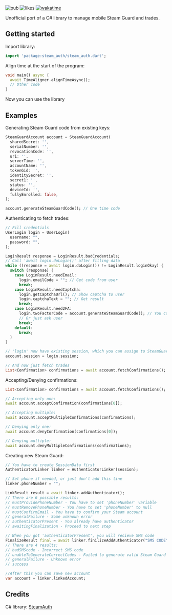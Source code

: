 ![pub](https://img.shields.io/pub/v/steam_auth)
![likes](https://img.shields.io/pub/likes/steam_auth)
[![wakatime](https://wakatime.com/badge/user/77ac138e-44ed-491a-94ce-abc737d53369/project/03adccfd-b780-4cc7-bc2b-b6dec4134a45.svg)](https://wakatime.com/badge/user/77ac138e-44ed-491a-94ce-abc737d53369/project/03adccfd-b780-4cc7-bc2b-b6dec4134a45)

Unofficial port of a C# library to manage mobile Steam Guard and trades. 

## Getting started
Import library:
```dart
import 'package:steam_auth/steam_auth.dart';
```
Align time at the start of the program:
```dart
void main() async {
  await TimeAligner.alignTimeAsync();
  // Other code
}
```
Now you can use the library

## Examples

Generating Steam Guard code from existing keys:
```dart
SteamGuardAccount account = SteamGuardAccount(
  sharedSecret: '',
  serialNumber: '',
  revocationCode: '',
  uri: '',
  serverTime: '',
  accountName: '',
  tokenGid: '',
  identitySecret: '',
  secret1: '',
  status: '',
  deviceId: '',
  fullyEnrolled: false,
);

account.generateSteamGuardCode(); // One time code
```

Authenticating to fetch trades:
```dart
// Fill credentials
UserLogin login = UserLogin(
  username: "", 
  password: "",
);

LoginResult response = LoginResult.badCredentials;
// Call 'await login.doLogin()' after filling data
while ((response = await login.doLogin()) != LoginResult.loginOkay) {
  switch (response) {
    case LoginResult.needEmail:
      login.emailCode = ""; // Get code from user
      break;
    case LoginResult.needCaptcha:
      login.getCaptchaUrl(); // Show captcha to user
      login.captchaText = ""; // Get result
      break;
    case LoginResult.need2FA:
      login.twoFactorCode = account.generateSteamGuardCode(); // You can use created account
      // Or just ask user
      break;
    default:
      break;
  }
}

// 'login' now have existing session, which you can assign to SteamGuardAccount
account.session = login.session;

// And now just fetch trades
List<Confirmation> confirmations = await account.fetchConfirmations();
```

Accepting/Denying confirmations:
```dart
List<Confirmation> confirmations = await account.fetchConfirmations();

// Accepting only one:
await account.acceptConfirmation(confirmations[0]);

// Accepting multiple:
await account.acceptMultipleConfirmations(confirmations);

// Denying only one:
await account.denyConfirmation(confirmations[0]);

// Denying multiple:
await account.denyMultipleConfirmations(confirmations);
```

Creating new Steam Guard:
```dart
// You have to create SessionData first
AuthenticatorLinker linker = AuthenticatorLinker(session);

// Set phone if needed, or just don't add this line
linker.phoneNumber = "";

LinkResult result = await linker.addAuthenticator();
// There are 6 possible results:
// mustProvidePhoneNumber - You have to set 'phoneNumber' variable
// mustRemovePhoneNumber - You have to set 'phoneNumber' to null
// mustConfirmEmail - You have to confirm your Steam account
// generalFailure - Some unknown error
// authenticatorPresent - You already have authenticator
// awaitingFinalization - Proceed to next step

// When you got 'authenticatorPresent', you will recieve SMS code
FinalizeResult final = await linker.finilizeAddAuthenticator("SMS CODE");
// There are 4 results:
// badSMScode - Incorrect SMS code
// unableToGenerateCorrectCodes - Failed to generate valid Steam Guard codes
// generalFailure - Unknown error
// success

//After this you can save new account
var account = linker.linkedAccount;
```

## Credits
C# library: [SteamAuth](https://github.com/geel9/SteamAuth)
